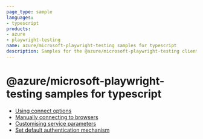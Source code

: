 ```yaml
---
page_type: sample
languages:
- typescript
products:
- azure
- playwright-testing
name: azure/microsoft-playwright-testing samples for typescript
description: Samples for the @azure/microsoft-playwright-testing client library
---
```


# @azure/microsoft-playwright-testing samples for typescript

- [Using connect options](https://github.com/Azure/azure-sdk-for-js/blob/main/sdk/playwrighttesting/microsoft-playwright-testing/samples/v1/typescript/using-connect-options/README.md)
- [Manually connecting to browsers](https://github.com/Azure/azure-sdk-for-js/blob/main/sdk/playwrighttesting/microsoft-playwright-testing/samples/v1/typescript/manually-connecting-to-browsers/README.md)
- [Customising service parameters](https://github.com/Azure/azure-sdk-for-js/blob/main/sdk/playwrighttesting/microsoft-playwright-testing/samples/v1/typescript/customising-service-parameters/README.md)
- [Set default authentication mechanism](https://github.com/Azure/azure-sdk-for-js/blob/main/sdk/playwrighttesting/microsoft-playwright-testing/samples/v1/typescript/set-default-authentication-mechanism/README.md)
